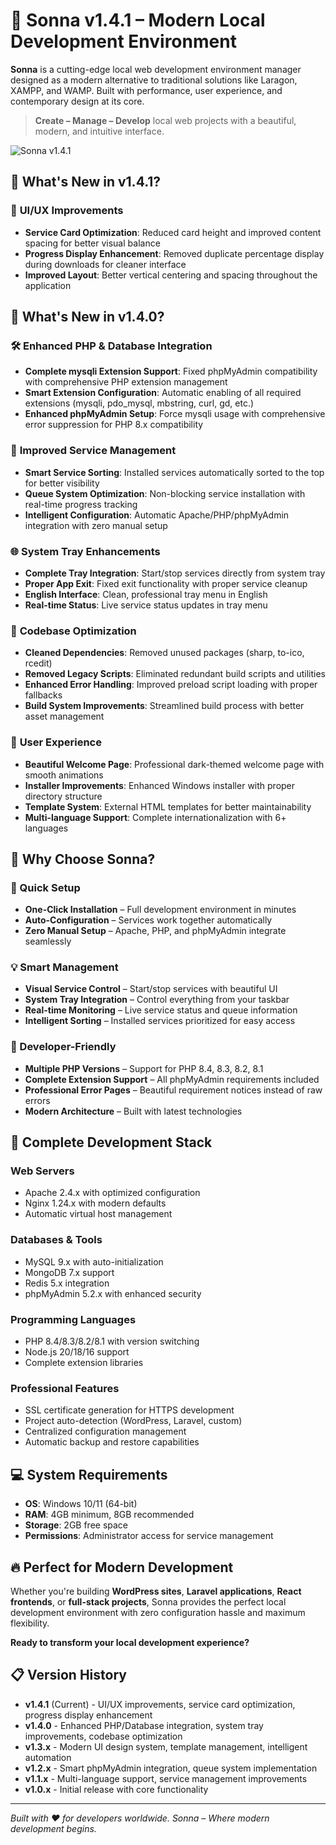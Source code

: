 # 🧰 Sonna v1.4.1 – Modern Local Development Environment

**Sonna** is a cutting-edge local web development environment manager designed as a modern alternative to traditional solutions like Laragon, XAMPP, and WAMP. Built with performance, user experience, and contemporary design at its core.

> **Create – Manage – Develop** local web projects with a beautiful, modern, and intuitive interface.

![Sonna v1.4.1](https://ik.imagekit.io/0lpnflx37/images/Sonna/Screenshot%202025-06-25%20192857.png)

## 🚀 What's New in v1.4.1?

### 🎨 **UI/UX Improvements**
- **Service Card Optimization**: Reduced card height and improved content spacing for better visual balance
- **Progress Display Enhancement**: Removed duplicate percentage display during downloads for cleaner interface
- **Improved Layout**: Better vertical centering and spacing throughout the application

## 🚀 What's New in v1.4.0?

### 🛠️ **Enhanced PHP & Database Integration**
- **Complete mysqli Extension Support**: Fixed phpMyAdmin compatibility with comprehensive PHP extension management
- **Smart Extension Configuration**: Automatic enabling of all required extensions (mysqli, pdo_mysql, mbstring, curl, gd, etc.)
- **Enhanced phpMyAdmin Setup**: Force mysqli usage with comprehensive error suppression for PHP 8.x compatibility

### 🎯 **Improved Service Management**
- **Smart Service Sorting**: Installed services automatically sorted to the top for better visibility
- **Queue System Optimization**: Non-blocking service installation with real-time progress tracking
- **Intelligent Configuration**: Automatic Apache/PHP/phpMyAdmin integration with zero manual setup

### 🌐 **System Tray Enhancements**
- **Complete Tray Integration**: Start/stop services directly from system tray
- **Proper App Exit**: Fixed exit functionality with proper service cleanup
- **English Interface**: Clean, professional tray menu in English
- **Real-time Status**: Live service status updates in tray menu

### 🧹 **Codebase Optimization**
- **Cleaned Dependencies**: Removed unused packages (sharp, to-ico, rcedit)
- **Removed Legacy Scripts**: Eliminated redundant build scripts and utilities
- **Enhanced Error Handling**: Improved preload script loading with proper fallbacks
- **Build System Improvements**: Streamlined build process with better asset management

### 🎨 **User Experience**
- **Beautiful Welcome Page**: Professional dark-themed welcome page with smooth animations
- **Installer Improvements**: Enhanced Windows installer with proper directory structure
- **Template System**: External HTML templates for better maintainability
- **Multi-language Support**: Complete internationalization with 6+ languages

## 🎯 Why Choose Sonna?

### **🚀 Quick Setup**
- **One-Click Installation** – Full development environment in minutes
- **Auto-Configuration** – Services work together automatically
- **Zero Manual Setup** – Apache, PHP, and phpMyAdmin integrate seamlessly

### **💡 Smart Management**
- **Visual Service Control** – Start/stop services with beautiful UI
- **System Tray Integration** – Control everything from your taskbar
- **Real-time Monitoring** – Live service status and queue information
- **Intelligent Sorting** – Installed services prioritized for easy access

### **🔧 Developer-Friendly**
- **Multiple PHP Versions** – Support for PHP 8.4, 8.3, 8.2, 8.1
- **Complete Extension Support** – All phpMyAdmin requirements included
- **Professional Error Pages** – Beautiful requirement notices instead of raw errors
- **Modern Architecture** – Built with latest technologies

## 🌟 Complete Development Stack

### **Web Servers**
- Apache 2.4.x with optimized configuration
- Nginx 1.24.x with modern defaults
- Automatic virtual host management

### **Databases & Tools**
- MySQL 9.x with auto-initialization
- MongoDB 7.x support
- Redis 5.x integration
- phpMyAdmin 5.2.x with enhanced security

### **Programming Languages**
- PHP 8.4/8.3/8.2/8.1 with version switching
- Node.js 20/18/16 support
- Complete extension libraries

### **Professional Features**
- SSL certificate generation for HTTPS development
- Project auto-detection (WordPress, Laravel, custom)
- Centralized configuration management
- Automatic backup and restore capabilities

## 💻 System Requirements

- **OS**: Windows 10/11 (64-bit)
- **RAM**: 4GB minimum, 8GB recommended
- **Storage**: 2GB free space
- **Permissions**: Administrator access for service management

## 🔥 Perfect for Modern Development

Whether you're building **WordPress sites**, **Laravel applications**, **React frontends**, or **full-stack projects**, Sonna provides the perfect local development environment with zero configuration hassle and maximum flexibility.

**Ready to transform your local development experience?**

## 📋 Version History

- **v1.4.1** (Current) - UI/UX improvements, service card optimization, progress display enhancement
- **v1.4.0** - Enhanced PHP/Database integration, system tray improvements, codebase optimization
- **v1.3.x** - Modern UI design system, template management, intelligent automation
- **v1.2.x** - Smart phpMyAdmin integration, queue system implementation
- **v1.1.x** - Multi-language support, service management improvements
- **v1.0.x** - Initial release with core functionality

---

*Built with ❤️ for developers worldwide. Sonna – Where modern development begins.*